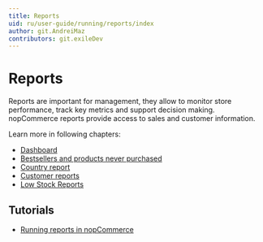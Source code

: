 ```yaml
---
title: Reports
uid: ru/user-guide/running/reports/index
author: git.AndreiMaz
contributors: git.exileDev
---
```

# Reports

Reports are important for management, they allow to monitor store performance, track key metrics and support decision making. nopCommerce reports provide access to sales and customer information.

Learn more in following chapters:

* [Dashboard](xref:en/user-guide/running/reports/dashboard)
* [Bestsellers and products never purchased](xref:en/user-guide/running/reports/bestsellers-never-purchased)
* [Country report](xref:en/user-guide/running/reports/country-report)
* [Customer reports](xref:en/user-guide/running/reports/customer-reports)
* [Low Stock Reports](xref:en/user-guide/running/reports/low-stock-reports)

## Tutorials

* [Running reports in nopCommerce](https://www.youtube.com/watch?v=IbfoppTG9tM)
